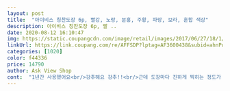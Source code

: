 ```yaml
---
layout: post 
title:  "아이비스 칭찬도장 6p, 빨강, 노랑, 분홍, 주황, 파랑, 보라, 혼합 색상" 
description: 아이비스 칭찬도장 6p, 빨 ..
date: 2020-08-12 16:10:47 
img: https://static.coupangcdn.com/image/retail/images/2017/06/27/18/1/520e98df-02f5-41c5-9c44-58ba98de0333.jpg 
linkUrl: https://link.coupang.com/re/AFFSDP?lptag=AF3600438&subid=ahnPublicAsk&pageKey=25243039&itemId=98098323&vendorItemId=3178874674&traceid=V0-113-c251d8aa54f80078 
categories: [1020] 
color: f44336 
price: 14790 
author: Ask View Shop 
cont:  "1년간 사용했어요<br/>강추해요 강추!!<br/>근데 도장마다 진하게 찍히는 정도가 다르긴하더라구요<br/>기분좋게 내일 아침 18개월 우리딸이 신나게 찍고 놀기를<br/>내심 걱정했는데<br/>다른 도장과는 달리 스프링이 통통튀는 느낌이랄까,<br/>다른분들 상품평에 보니<br/>다행히 뒤바뀐것 없고 잉크 잘 나옴<br/>단 꾹 눌러줘야 빈틈 없이 나옴<br/>도장 주제에 쫌 비싼 가격이긴한데.<br/>.<br/>ㅋ<br/>도장 찍히는 부분이 안쪽에 쑥 들어가있어서<br/>두돌 다돼가는 아기가 너무너무너무 좋아합니다<br/>또 얼마나 잉크가 갈지는 의문임.<br/><br/>리뷰 최하점부터 확인하는 습관이 있어서<br/>바라봅니다♡<br/>손등에 찍어줄거라서 손등에 찍어봤는데<br/>손등에 찍을땐 청보라, 파랑계열 찍어주려구요<br/>손에 묻을 염려도 없어요<br/>아기랑 같이 찍다보니 나름 재밌네요ㅋㅋ<br/>아들래미 손깨끗이 잘 씻고 정리정돈 잘했다고 찍어주니 아빠한테 자랑하면서 너무 좋아하네요<br/>아무래도 잘 지워지면 속상해하더리구요<br/>오래쓸수 있었으면 하는 바람으로<br/>이쁘고 잘찍히고, 잉크 리필해서 계속 쓸 수 있다고하니<br/>잉크가 내장돼있어 편리하고,<br/>저는 별로 못 느끼겠더라구요<br/>저는 혹시나 도장 잃어버리면 재구매 의향도 있어요<br/>좀 더 크면 칭찬도장 본래의 목적으로 사용해야겠어요^^<br/>종이에 깔끔하게 선명하게 잘 찍혀요.<br/><br/>종이에 쿡쿡 찍으니 재밌나봐요ㅋ<br/>지금도 잉크 잘 나옵니다ㅋ<br/>지금은 장난감으로 쓰다가<br/>찍는 손맛(?)이 있어서 엄마인 제가 더 열심히 찍어대요ㅋㅋ<br/>처음 찍을땐 잉크가 많이 뭍어있어 뭉침 있을 수 있어서 두세면 찍고나면 잘 찍혀요.<br/><br/>첫째아들 어린이집에서  칭찬도장 받아오면 너무 좋아해서 집애서도 칭찬도장 찍어주려고 구매했어요.<br/><br/>청보라색이 가장 선명하고 물로 씻어도 오래 남아요.<br/><br/>초록색 잉크가 연하다고 해서 걱정했는데,<br/>추가))<br/>하나도 돈 아깝지 않네요 ㅋㅋ<br/>하나하나 낱개로 비닐포장 되어 불량없이 잘 왔어요.<br/><br/>" 
---
```

